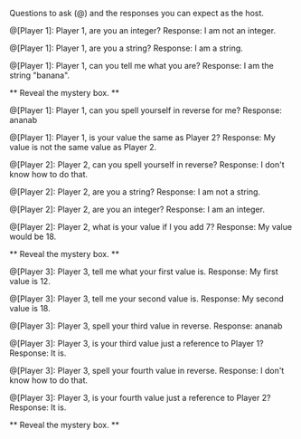 Questions to ask (@) and the responses you can expect as the host.

@[Player 1]: Player 1, are you an integer?
Response: I am not an integer.

@[Player 1]: Player 1, are you a string?
Response: I am a string.

@[Player 1]: Player 1, can you tell me what you are?
Response: I am the string "banana".

** Reveal the mystery box. **

@[Player 1]: Player 1, can you spell yourself in reverse for me?
Response: ananab


@[Player 1]: Player 1, is your value the same as Player 2?
Response: My value is not the same value as Player 2.

@[Player 2]: Player 2, can you spell yourself in reverse?
Response: I don't know how to do that.

@[Player 2]: Player 2, are you a string?
Response: I am not a string.

@[Player 2]: Player 2, are you an integer?
Response: I am an integer.

@[Player 2]: Player 2, what is your value if I you add 7?
Response: My value would be 18.

** Reveal the mystery box. **

@[Player 3]: Player 3, tell me what your first value is.
Response: My first value is 12.

@[Player 3]: Player 3, tell me your second value is.
Response: My second value is 18.

@[Player 3]: Player 3, spell your third value in reverse.
Response: ananab

@[Player 3]: Player 3, is your third value just a reference to Player 1?
Response: It is.

@[Player 3]: Player 3, spell your fourth value in reverse.
Response: I don't know how to do that.

@[Player 3]: Player 3, is your fourth value just a reference to Player 2?
Response: It is.

** Reveal the mystery box. **
